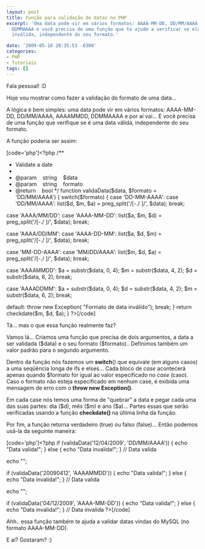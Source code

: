 ```yaml
---
layout: post
title: Função para validação de datas no PHP
excerpt: 'Uma data pode vir em vários formatos: AAAA-MM-DD, DD/MM/AAAA, AAAAMMDD,
  DDMMAAAA e você precisa de uma função que te ajude a verificar se ela é válida ou
  inválida, independente do seu formato.'

date: '2009-05-18 20:35:53 -0300'
categories:
- PHP
- Tutoriais
tags: []
---
```

<p>Fala pessoal! :D</p>
<p>Hoje vou mostrar como fazer a validação do formato de uma data...</p>
<p>A lógica é bem simples: uma data pode vir em vários formatos: AAAA-MM-DD, DD/MM/AAAA, AAAAMMDD, DDMMAAAA e por aí vai... E você precisa de uma função que verifique se é uma data válida, independente do seu formato.</p>
<p>A função poderia ser assim:</p>

[code='php']<?php
/**
* Validate a date
*
* @param    string    $data
* @param    string    formato
* @return    bool
*/
function validaData($data, $formato = 'DD/MM/AAAA') {
switch($formato) {
case 'DD-MM-AAAA':
case 'DD/MM/AAAA':
list($d, $m, $a) = preg_split('/[-./ ]/', $data);
break;</p>
<p>case 'AAAA/MM/DD':
case 'AAAA-MM-DD':
list($a, $m, $d) = preg_split('/[-./ ]/', $data);
break;</p>
<p>case 'AAAA/DD/MM':
case 'AAAA-DD-MM':
list($a, $d, $m) = preg_split('/[-./ ]/', $data);
break;</p>
<p>case 'MM-DD-AAAA':
case 'MM/DD/AAAA':
list($m, $d, $a) = preg_split('/[-./ ]/', $data);
break;</p>
<p>case 'AAAAMMDD':
$a = substr($data, 0, 4);
$m = substr($data, 4, 2);
$d = substr($data, 6, 2);
break;</p>
<p>case 'AAAADDMM':
$a = substr($data, 0, 4);
$d = substr($data, 4, 2);
$m = substr($data, 6, 2);
break;</p>
<p>default:
throw new Exception( "Formato de data inválido");
break;
}
return checkdate($m, $d, $a);
}
?>[/code]

<p>Tá... mas o que essa função realmente faz?</p>
<p>Vamos lá... Criamos uma função que precisa de dois argumentos, a data a ser validada ($data) e o seu formato ($formato).. Definimos também um valor padrão para o segundo argumento.</p>
<p>Dentro da função nós fazemos um <strong>switch</strong>() que equivale (em alguns casos) a uma seqüência longa de ifs e elses... Cada bloco de <em>case</em> acontecerá apenas quando $formato for igual ao valor especificado no <em>case</em> (caso). Caso o formato não esteja especificado em nenhum case, é exibida uma mensagem de erro com o <strong>throw new Exception()</strong>.</p>
<p>Em cada case nós temos uma forma de "quebrar" a data e pegar cada uma das suas partes: dia ($d), mês ($m) e ano ($a)... Partes essas que serão verificadas usando a função <strong>checkdate() </strong>na última linha da função.</p>
<p>Por fim, a função retorna verdadeiro (true) ou falso (false)... Então podemos usá-la da seguinte maneira:</p>

[code='php']<?php
if (validaData('12/04/2009', 'DD/MM/AAAA')) {
echo "Data valida!";
} else {
echo "Data invalida!";
}
// Data valida</p>
<p>echo "";</p>
<p>if (validaData('20090412', 'AAAAMMDD')) {
echo "Data valida!";
} else {
echo "Data invalida!";
}
// Data valida</p>
<p>echo "";</p>
<p>if (validaData('04/12/2009', 'AAAA-MM-DD')) {
echo "Data valida!";
} else {
echo "Data invalida!";
}
// Data invalida
?>[/code]

<p>Ahh.. essa função também te ajuda a validar datas vindas do MySQL (no formato AAAA-MM-DD).</p>
<p>E aí? Gostaram? :)</p>
